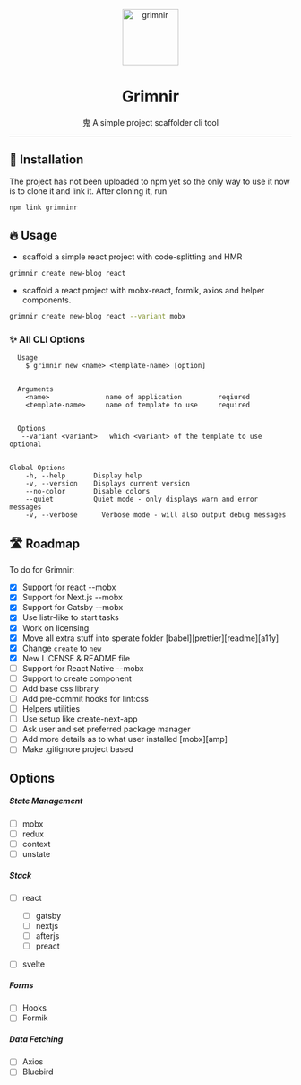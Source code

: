 <p align="center">
  <img src="https://emojipedia-us.s3.dualstack.us-west-1.amazonaws.com/thumbs/120/emojidex/112/ghost_1f47b.png" width="100" height="100" alt="grimnir">
</p>
<h1 align="center">Grimnir</h1>
<p align="center"> ⿁ A simple project scaffolder cli tool</p>

---

## 🔧 Installation
The project has not been uploaded to npm yet so the only way to use it now is to clone it and link it.
After cloning it, run 

```bash 
npm link grimninr
```


## 🔥 Usage

- scaffold a simple react project with code-splitting and HMR

```bash
grimnir create new-blog react
```

- scaffold a react project with mobx-react, formik, axios and helper components.

```bash
grimnir create new-blog react --variant mobx
```

### ✨ All CLI Options

```
  Usage
    $ grimnir new <name> <template-name> [option]


  Arguments
    <name>              name of application         reqiured
    <template-name>     name of template to use     required


  Options
   --variant <variant>   which <variant> of the template to use   optional


Global Options
    -h, --help       Display help
    -v, --version    Displays current version
    --no-color       Disable colors
    --quiet          Quiet mode - only displays warn and error messages
    -v, --verbose      Verbose mode - will also output debug messages
```

## 🛣 Roadmap

To do for Grimnir:

- [x] Support for react --mobx
- [x] Support for Next.js --mobx
- [x] Support for Gatsby --mobx
- [x] Use listr-like to start tasks
- [x] Work on licensing
- [x] Move all extra stuff into sperate folder [babel][prettier][readme][a11y]
- [x] Change `create` to `new`
- [x] New LICENSE & README file
- [ ] Support for React Native --mobx
- [ ] Support to create component
- [ ] Add base css library
- [ ] Add pre-commit hooks for lint:css
- [ ] Helpers utilities
- [ ] Use setup like create-next-app
- [ ] Ask user and set preferred package manager
- [ ] Add more details as to what user installed [mobx][amp]
- [ ] Make .gitignore project based

## Options

##### State Management

- [ ] mobx
- [ ] redux
- [ ] context
- [ ] unstate

##### Stack

- [ ] react

  - [ ] gatsby
  - [ ] nextjs
  - [ ] afterjs
  - [ ] preact

- [ ] svelte

##### Forms

- [ ] Hooks
- [ ] Formik

##### Data Fetching

- [ ] Axios
- [ ] Bluebird
